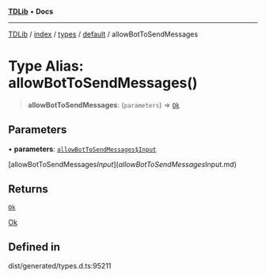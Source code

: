[**TDLib**](../../../../../../README.md) • **Docs**

***

[TDLib](../../../../../../modules.md) / [index](../../../../../README.md) / [types](../../../README.md) / [default](../README.md) / allowBotToSendMessages

# Type Alias: allowBotToSendMessages()

> **allowBotToSendMessages**: (`parameters`) => [`Ok`](Ok.md)

## Parameters

• **parameters**: [`allowBotToSendMessages$Input`](allowBotToSendMessages$Input.md)

[allowBotToSendMessages$Input](allowBotToSendMessages$Input.md)

## Returns

[`Ok`](Ok.md)

[Ok](Ok.md)

## Defined in

dist/generated/types.d.ts:95211
